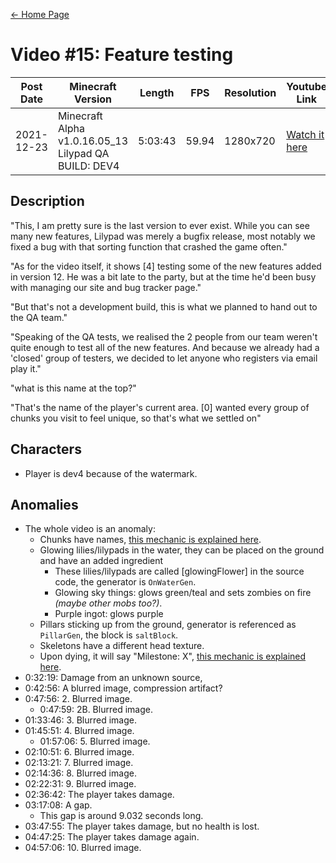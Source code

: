 [← Home Page](../README.md#2-videos)

# Video #15: Feature testing
| Post Date  | Minecraft Version                                    | Length  | FPS    | Resolution | Youtube Link      |
| ---------  | ---------------------------------------------------- | ------- | -----  | ---------- | ----------------- |
| 2021-12-23 | Minecraft Alpha v1.0.16.05_13 Lilypad QA BUILD: DEV4 | 5:03:43 | 59.94  | 1280x720   | [Watch it here](https://www.youtube.com/watch?v=vUy0vS4RJZA) |

## Description
"This, I am pretty sure is the last version to ever exist. While you can see many new features, Lilypad was merely a bugfix release, most notably we fixed a bug with that sorting function that crashed the game often."

"As for the video itself, it shows [4] testing some of the new features added in version 12. He was a bit late to the party, but at the time he'd been busy with managing our site and bug tracker page."

"But that's not a development build, this is what we planned to hand out to the QA team."

"Speaking of the QA tests, we realised the 2 people from our team weren't quite enough to test all of the new features. And because we already had a 'closed' group of testers, we decided to let anyone who registers via email play it."


"what is this name at the top?"

"That's the name of the player's current area. [0] wanted every group of chunks you visit to feel unique, so that's what we settled on"

## Characters
* Player is dev4 because of the watermark.

## Anomalies
* The whole video is an anomaly:
  * Chunks have names, [this mechanic is explained here](../mechanics/chunk-names.md).
  * Glowing lilies/lilypads in the water, they can be placed on the ground and have an added ingredient
    * These lilies/lilypads are called [glowingFlower] in the source code, the generator is `OnWaterGen`.
    * Glowing sky things: glows green/teal and sets zombies on fire *(maybe other mobs too?)*.
    * Purple ingot: glows purple
  * Pillars sticking up from the ground, generator is referenced as `PillarGen`, the block is `saltBlock`.
  * Skeletons have a different head texture.
  * Upon dying, it will say "Milestone: X", [this mechanic is explained here](../mechanics/milestone.md).
* 0:32:19: Damage from an unknown source,
* 0:42:56: A blurred image, compression artifact?
* 0:47:56: 2. Blurred image.
  * 0:47:59: 2B. Blurred image.
* 01:33:46: 3. Blurred image.
* 01:45:51: 4. Blurred image.
  * 01:57:06: 5. Blurred image.
* 02:10:51: 6. Blurred image.
* 02:13:21: 7. Blurred image.
* 02:14:36: 8. Blurred image.
* 02:22:31: 9. Blurred image.
* 02:36:42: The player takes damage.
* 03:17:08: A gap.
  * This gap is around 9.032 seconds long.
* 03:47:55: The player takes damage, but no health is lost.
* 04:47:25: The player takes damage again.
* 04:57:06: 10. Blurred image.